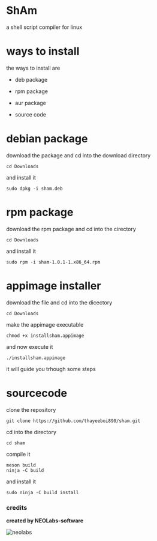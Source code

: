 # ShAm


a shell script compiler for linux
# ways to install
the ways to install are

* deb package

* rpm package

* aur package

* source code

# debian package

download the package and cd into the download directory

```
cd Downloads
```

and install it

```
sudo dpkg -i sham.deb
```

# rpm package

download the rpm package and cd into the cirectory

```
cd Downloads
```

and install it

```
sudo rpm -i sham-1.0.1-1.x86_64.rpm
```

# appimage installer

download the file and cd into the dicectory

```
cd Downloads
```

make the appimage executable

```
chmod +x installsham.appimage
```

and now execute it

```
./installsham.appimage
```

it will guide you trhough some steps

# sourcecode

clone the repository

```
git clone https://github.com/thayeeboi890/sham.git
```

cd into the directory

```
cd sham
```

compile it

```
meson build
ninja -C build
```

and install it

```
sudo ninja -C build install
```
### credits

**created by NEOLabs-software**

![neolabs](https://github.com/NEOLabs-software/example-form-html/assets/101670923/7acb51d9-c48f-470a-9473-981358fb4865)

